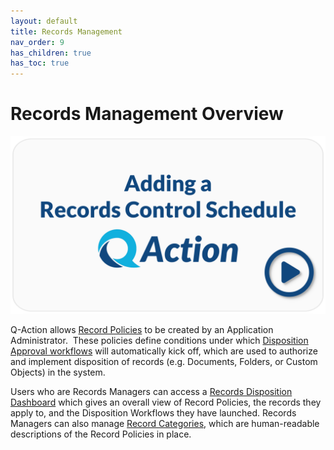 ```yaml
---
layout: default
title: Records Management
nav_order: 9
has_children: true
has_toc: true
---
```

# Records Management Overview

<div onclick="this.nextElementSibling.style.display='block'; this.style.display='none'">
   <img src="/assets/svg/yt-ERM-thumbnail.svg" style="cursor:pointer" />
</div>
<div style="display:none">
    <iframe width="560" height="315" src="https://www.youtube-nocookie.com/embed/9DPXWFWG5mM?si=pH5awErLz3CzPPWd&amp;controls=0" title="Adding a Records Control Schedule in Q-Action" frameborder="0" allow="accelerometer; autoplay; clipboard-write; encrypted-media; gyroscope; picture-in-picture; web-share" referrerpolicy="strict-origin-when-cross-origin" allowfullscreen></iframe>
</div>

Q-Action allows [Record Policies](/docs/records-management/create-a-record-policy) to be created by an Application Administrator.  These policies define conditions under which [Disposition Approval workflows](/docs/records-management/disposition-approval-workflow) will automatically kick off, which are used to authorize and implement disposition of records (e.g. Documents, Folders, or Custom Objects) in the system.

Users who are Records Managers can access a [Records Disposition Dashboard](/docs/records-management/records-disposition-dashboard) which gives an overall view of Record Policies, the records they apply to, and the Disposition Workflows they have launched. Records Managers can also manage [Record Categories](/docs/records-management/policies-categories), which are human-readable descriptions of the Record Policies in place.